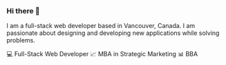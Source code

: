 ### Hi there 👋

I am a full-stack web developer based in Vancouver, Canada. 
I am passionate about designing and developing new applications while solving problems.

💻 Full-Stack Web Developer
📈 MBA in Strategic Marketing
📊 BBA



